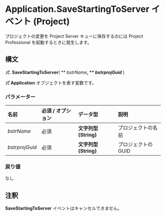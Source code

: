 
# Application.SaveStartingToServer イベント (Project)

プロジェクトの変更を Project Server キューに保存するのには Project Professional を起動するときに発生します。


## 構文

 _式_. **SaveStartingToServer**( ** _bstrName_**, ** _bstrprojGuid_** )

 _式_ **Application** オブジェクトを表す変数です。


### パラメーター



|**名前**|**必須 / オプション**|**データ型**|**説明**|
|:-----|:-----|:-----|:-----|
| _bstrName_|必須|**文字列型 (String)**|プロジェクトの名前|
| _bstrprojGuid_|必須|**文字列型 (String)**|プロジェクトの GUID|

### 戻り値

なし


## 注釈

 **SaveStartingToServer** イベントはキャンセルできません。

